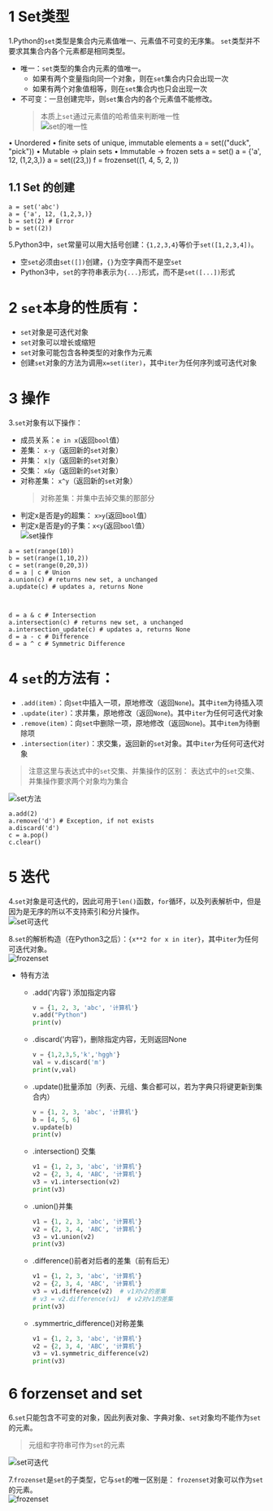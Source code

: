 


# 1 Set类型
1.Python的`set`类型是集合内元素值唯一、元素值不可变的无序集。
  `set`类型并不要求其集合内各个元素都是相同类型。  

* 唯一：`set`类型的集合内元素的值唯一。
	* 如果有两个变量指向同一个对象，则在`set`集合内只会出现一次
	* 如果有两个对象值相等，则在`set`集合内也只会出现一次
* 不可变：一旦创建完毕，则`set`集合内的各个元素值不能修改。
	> 本质上`set`通过元素值的哈希值来判断唯一性  
  ![set的唯一性](../imgs/python_3_1.JPG)

• Unordered
• finite sets of unique, immutable elements
a = set(("duck", "pick"))
• Mutable -> plain sets
• Immutable -> frozen sets
a = set()
a = {'a', 12, (1,2,3,)}
a = set((23,))
f = frozenset((1, 4, 5, 2, ))

## 1.1 Set 的创建 

```
a = set('abc')
a = {'a', 12, (1,2,3,)}
b = set(2) # Error
b = set((2))
```


5.Python3中，`set`常量可以用大括号创建：`{1,2,3,4}`等价于`set([1,2,3,4])`。

* 空`set`必须由`set([])`创建，`{}`为空字典而不是空`set`
* Python3中，`set`的字符串表示为`{...}`形式，而不是`set([...])`形式


# 2 `set`本身的性质有：

* `set`对象是可迭代对象
* `set`对象可以增长或缩短
* `set`对象可能包含各种类型的对象作为元素
* 创建`set`对象的方法为调用`x=set(iter)`，其中`iter`为任何序列或可迭代对象



# 3 操作 

3.`set`对象有以下操作：
* 成员关系：`e in x`(返回`bool`值）
* 差集： `x-y`（返回新的`set`对象）
* 并集： `x|y`（返回新的`set`对象）
* 交集： `x&y`（返回新的`set`对象）
* 对称差集： `x^y`（返回新的`set`对象）
	>对称差集：并集中去掉交集的那部分
* 判定x是否是y的超集： `x>y`(返回`bool`值）
* 判定x是否是y的子集：`x<y`(返回`bool`值）  
  ![set操作](../imgs/python_3_2.JPG)

```
a = set(range(10))
b = set(range(1,10,2))
c = set(range(0,20,3))
d = a | c # Union
a.union(c) # returns new set, a unchanged
a.update(c) # updates a, returns None



d = a & c # Intersection
a.intersection(c) # returns new set, a unchanged
a.intersection_update(c) # updates a, returns None
d = a - c # Difference
d = a ^ c # Symmetric Difference

```


# 4 `set`的方法有：

* `.add(item)`：向`set`中插入一项，原地修改（返回`None`)。其中`item`为待插入项
* `.update(iter)`：求并集，原地修改（返回`None`)。其中`iter`为任何可迭代对象
* `.remove(item)`：向`set`中删除一项，原地修改（返回`None`)。其中`item`为待删除项
* `.intersection(iter)`：求交集，返回新的`set`对象。其中`iter`为任何可迭代对象
> 注意这里与表达式中的`set`交集、并集操作的区别：
  表达式中的`set`交集、并集操作要求两个对象均为集合

  ![set方法](../imgs/python_3_3.JPG)


```
a.add(2)
a.remove('d') # Exception, if not exists
a.discard('d')
c = a.pop()
c.clear()
```

# 5 迭代

4.`set`对象是可迭代的，因此可用于`len()`函数，`for`循环，以及列表解析中，但是因为是无序的所以不支持索引和分片操作。      
![set可迭代](../imgs/python_3_4.JPG)


8.`set`的解析构造（在Python3之后）：`{x**2 for x in iter}`，其中`iter`为任何可迭代对象。  
![frozenset](../imgs/python_3_7.JPG)


- 特有方法

  - .add('内容') 添加指定内容

    ```python
    v = {1, 2, 3, 'abc', '计算机'}
    v.add("Python")
    print(v)
    ```

  - .discard('内容')，删除指定内容，无则返回None

    ```python
    v = {1,2,3,5,'k','hggh'}
    val = v.discard('m')
    print(v,val)
    ```

  - .update()批量添加（列表、元组、集合都可以，若为字典只将键更新到集合内）

    ```python
    v = {1, 2, 3, 'abc', '计算机'}
    b = [4, 5, 6]
    v.update(b)
    print(v)
    ```

  - .intersection() 交集

    ```python
    v1 = {1, 2, 3, 'abc', '计算机'}
    v2 = {2, 3, 4, 'ABC', '计算机'}
    v3 = v1.intersection(v2)
    print(v3)
    ```

  - .union()并集

    ```python
    v1 = {1, 2, 3, 'abc', '计算机'}
    v2 = {2, 3, 4, 'ABC', '计算机'}
    v3 = v1.union(v2)
    print(v3)
    ```

  - .difference()前者对后者的差集（前有后无）

    ```python
    v1 = {1, 2, 3, 'abc', '计算机'}
    v2 = {2, 3, 4, 'ABC', '计算机'}
    v3 = v1.difference(v2)  # v1对v2的差集
    # v3 = v2.difference(v1)  # v2对v1的差集
    print(v3)
    ```

  - .symmertric_difference()对称差集

    ```python
    v1 = {1, 2, 3, 'abc', '计算机'}
    v2 = {2, 3, 4, 'ABC', '计算机'}
    v3 = v1.symmetric_difference(v2)
    print(v3)
    ```

# 6 forzenset and set 

6.`set`只能包含不可变的对象，因此列表对象、字典对象、`set`对象均不能作为`set`的元素。
> 元组和字符串可作为`set`的元素

  ![set可迭代](../imgs/python_3_5.JPG)


7.`frozenset`是`set`的子类型，它与`set`的唯一区别是：
`frozenset`对象可以作为`set`的元素。  
![frozenset](../imgs/python_3_6.JPG)



